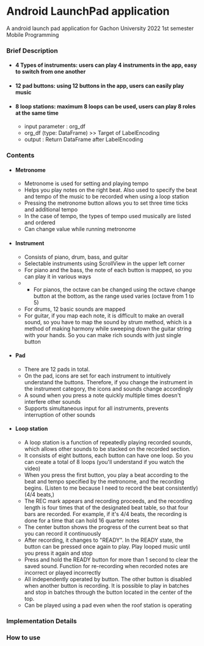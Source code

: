 # Android LaunchPad application
A android launch pad application for Gachon University 2022 1st semester Mobile Programming 

### Brief Description

* #### 4 Types of instruments: users can play 4 instruments in the app, easy to switch from one another
* #### 12 pad buttons: using 12 buttons in the app, users can easily play music
* #### 8 loop stations: maximum 8 loops can be used, users can play 8 roles at the same time

  * input parameter : org_df
   * org_df (type: DataFrame) >> Target of LabelEncoding
  * output : Return DataFrame after LabelEncoding


### Contents
* #### Metronome 
  * Metronome is used for setting and playing tempo
  * Helps you play notes on the right beat. Also used to specify the beat and tempo of the music to be recorded when using a loop station
  * Pressing the metronome button allows you to set three time ticks and additional tempo
  * In the case of tempo, the types of tempo used musically are listed and ordered
  * Can change value while running metronome

* #### Instrument
  * Consists of piano, drum, bass, and guitar
  * Selectable instruments using ScrollView in the upper left corner
  * For piano and the bass, the note of each button is mapped, so you can play it in various ways
  * * For pianos, the octave can be changed using the octave change button at the bottom, as the range used varies (octave from 1 to 5)
  * For drums, 12 basic sounds are mapped
  * For guitar, if you map each note, it is difficult to make an overall sound, so you have to map the sound by strum method, which is a method of making harmony while sweeping down the guitar string with your hands. So you can make rich sounds with just single button


* #### Pad
  * There are 12 pads in total.
  * On the pad, icons are set for each instrument to intuitively understand the buttons. Therefore, if you change the instrument in the instrument category, the icons and sounds change accordingly
  * A sound when you press a note quickly multiple times doesn't interfere other sounds
  * Supports simultaneous input for all instruments, prevents interruption of other sounds


* #### Loop station
  * A loop station is a function of repeatedly playing recorded sounds, which allows other sounds to be stacked on the recorded section.
  * It consists of eight buttons, each button can have one loop. So you can create a total of 8 loops (you'll understand if you watch the video)
  * When you press the first button, you play a beat according to the beat and tempo specified by the metronome, and the recording begins. (Listen to me because I need to record the beat consistently) (4/4 beats,)
  * The REC mark appears and recording proceeds, and the recording length is four times that of the designated beat table, so that four bars are recorded. For example, if it's 4/4 beats, the recording is done for a time that can hold 16 quarter notes
  * The center button shows the progress of the current beat so that you can record it continuously
  * After recording, it changes to "READY". In the READY state, the button can be pressed once again to play. Play looped music until you press it again and stop
  * Press and hold the READY button for more than 1 second to clear the saved sound. Function for re-recording when recorded notes are incorrect or played incorrectly
  * All independently operated by button. The other button is disabled when another button is recording. It is possible to play in batches and stop in batches through the button located in the center of the top.
  * Can be played using a pad even when the roof station is operating


### Implementation Details




### How to use




